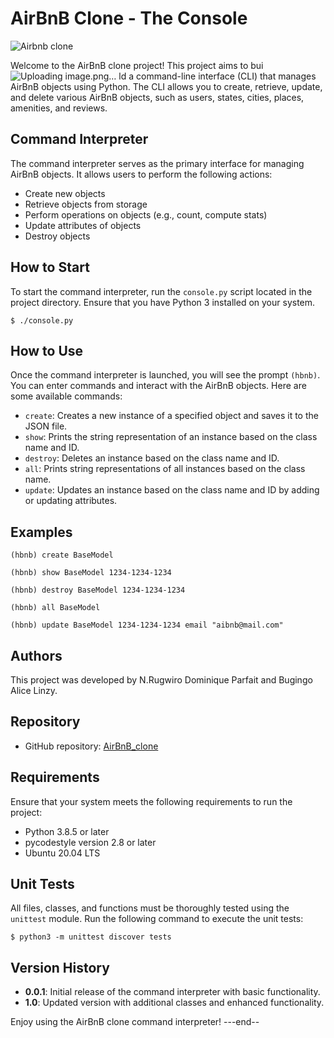 # AirBnB Clone - The Console
![Airbnb clone](https://s3.amazonaws.com/alx-intranet.hbtn.io/uploads/medias/2018/6/65f4a1dd9c51265f49d0.png?X-Amz-Algorithm=AWS4-HMAC-SHA256&X-Amz-Credential=AKIARDDGGGOUSBVO6H7D%2F20240309%2Fus-east-1%2Fs3%2Faws4_request&X-Amz-Date=20240309T095225Z&X-Amz-Expires=86400&X-Amz-SignedHeaders=host&X-Amz-Signature=a6670afb98c378821ab4012424df895351e31febacf80393317499db478583ff)

Welcome to the AirBnB clone project! This project aims to bui![Uploading image.png…]()
ld a command-line interface (CLI) that manages AirBnB objects using Python. The CLI allows you to create, retrieve, update, and delete various AirBnB objects, such as users, states, cities, places, amenities, and reviews.

## Command Interpreter

The command interpreter serves as the primary interface for managing AirBnB objects. It allows users to perform the following actions:

- Create new objects
- Retrieve objects from storage
- Perform operations on objects (e.g., count, compute stats)
- Update attributes of objects
- Destroy objects

## How to Start

To start the command interpreter, run the `console.py` script located in the project directory. Ensure that you have Python 3 installed on your system.

```
$ ./console.py
```

## How to Use

Once the command interpreter is launched, you will see the prompt `(hbnb)`. You can enter commands and interact with the AirBnB objects. Here are some available commands:

- `create`: Creates a new instance of a specified object and saves it to the JSON file.
- `show`: Prints the string representation of an instance based on the class name and ID.
- `destroy`: Deletes an instance based on the class name and ID.
- `all`: Prints string representations of all instances based on the class name.
- `update`: Updates an instance based on the class name and ID by adding or updating attributes.

## Examples

```
(hbnb) create BaseModel
```

```
(hbnb) show BaseModel 1234-1234-1234
```

```
(hbnb) destroy BaseModel 1234-1234-1234
```

```
(hbnb) all BaseModel
```

```
(hbnb) update BaseModel 1234-1234-1234 email "aibnb@mail.com"
```

## Authors

This project was developed by N.Rugwiro Dominique Parfait and Bugingo Alice Linzy.

## Repository

- GitHub repository: [AirBnB_clone](https://github.com/Rugwiroparfait/AirBnB_clone)

## Requirements

Ensure that your system meets the following requirements to run the project:

- Python 3.8.5 or later
- pycodestyle version 2.8 or later
- Ubuntu 20.04 LTS

## Unit Tests

All files, classes, and functions must be thoroughly tested using the `unittest` module. Run the following command to execute the unit tests:

```
$ python3 -m unittest discover tests
```

## Version History

- **0.0.1**: Initial release of the command interpreter with basic functionality.
- **1.0**: Updated version with additional classes and enhanced functionality.

Enjoy using the AirBnB clone command interpreter!
---end--
